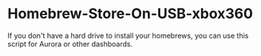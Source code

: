 # Homebrew-Store-On-USB-xbox360
If you don't have a hard drive to install your homebrews, you can use this script for Aurora or other dashboards.
